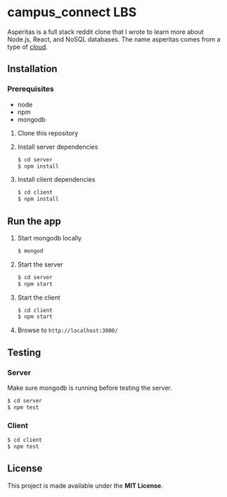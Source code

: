 # campus_connect LBS

Asperitas is a full stack reddit clone that I wrote to learn more about Node.js, React, and NoSQL databases. The name asperitas comes from a type of [cloud](https://en.wikipedia.org/wiki/Asperitas_(cloud)).

## Installation

### Prerequisites

* node
* npm
* mongodb

1. Clone this repository

2. Install server dependencies
    ```bash
    $ cd server
    $ npm install
    ```
3. Install client dependencies
    ```bash
    $ cd client
    $ npm install
    ```

## Run the app

1. Start mongodb locally
    ```bash
    $ mongod
    ```
2. Start the server
    ```bash
    $ cd server
    $ npm start
    ```
3. Start the client
    ```bash
    $ cd client
    $ npm start
    ```
4. Browse to `http://localhost:3000/`

## Testing

### Server
Make sure mongodb is running before testing the server.
```bash
$ cd server
$ npm test
```

### Client
```bash
$ cd client
$ npm test
```

## License

This project is made available under the **MIT License**.
